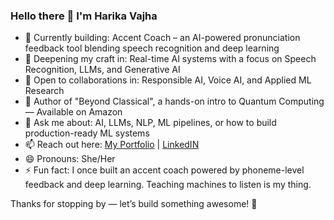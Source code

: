 ### Hello there 👋 I'm Harika Vajha  
<!-- **VAJHAHARIKA/VAJHAHARIKA** is a ✨ _special_ ✨ repository because its `README.md` (this file) appears on your GitHub profile. -->

- 🔭 Currently building: Accent Coach – an AI-powered pronunciation feedback tool blending speech recognition and deep learning
- 🌱 Deepening my craft in: Real-time AI systems with a focus on Speech Recognition, LLMs, and Generative AI
- 👯 Open to collaborations in: Responsible AI, Voice AI, and Applied ML Research
- 📘 Author of "Beyond Classical", a hands-on intro to Quantum Computing — Available on Amazon 
- 💬 Ask me about: AI, LLMs, NLP, ML pipelines, or how to build production-ready ML systems
- 📫 Reach out here: [My Portfolio](https://vajhaharika.github.io/harika7/) | [LinkedIN](https://www.linkedin.com/in/harikavajha/) 
- 😄 Pronouns: She/Her
- ⚡ Fun fact: I once built an accent coach powered by phoneme-level feedback and deep learning. Teaching machines to listen is my thing.

Thanks for stopping by — let’s build something awesome! 🚀
